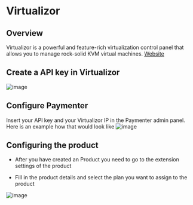 # Virtualizor

## Overview

Virtualizor is a powerful and feature-rich virtualization control panel that allows you to manage rock-solid KVM virtual machines.
[Website](https://virtualizor.com)

## Create a API key in Virtualizor

![image](/versions//main/assets/images/extensions/virtualizor/virtualizor.png)

## Configure Paymenter

Insert your API key and your Virtualizor IP in the Paymenter admin panel. Here is an example how that would look like
![image](/versions//main/assets/images/extensions/virtualizor/paymenter.png)

## Configuring the product

- After you have created an Product you need to go to the extension settings of the product

- Fill in the product details and select the plan you want to assign to the product

![image](/versions//main/assets/images/extensions/virtualizor/product.png)
